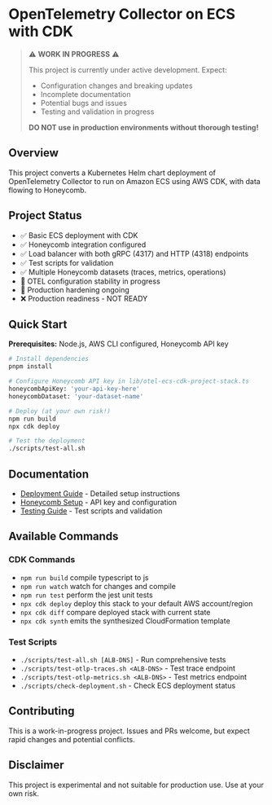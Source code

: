 # OpenTelemetry Collector on ECS with CDK

> ⚠️ **WORK IN PROGRESS** ⚠️  
> 
> This project is currently under active development. Expect:
> - Configuration changes and breaking updates
> - Incomplete documentation  
> - Potential bugs and issues
> - Testing and validation in progress
> 
> **DO NOT use in production environments without thorough testing!**

## Overview

This project converts a Kubernetes Helm chart deployment of OpenTelemetry Collector to run on Amazon ECS using AWS CDK, with data flowing to Honeycomb.

## Project Status

- ✅ Basic ECS deployment with CDK
- ✅ Honeycomb integration configured
- ✅ Load balancer with both gRPC (4317) and HTTP (4318) endpoints
- ✅ Test scripts for validation
- ✅ Multiple Honeycomb datasets (traces, metrics, operations)
- 🚧 OTEL configuration stability in progress
- 🚧 Production hardening ongoing
- ❌ Production readiness - NOT READY

## Quick Start

**Prerequisites:** Node.js, AWS CLI configured, Honeycomb API key

```bash
# Install dependencies
pnpm install

# Configure Honeycomb API key in lib/otel-ecs-cdk-project-stack.ts
honeycombApiKey: 'your-api-key-here'
honeycombDataset: 'your-dataset-name'

# Deploy (at your own risk!)
npm run build
npx cdk deploy

# Test the deployment
./scripts/test-all.sh
```

## Documentation

- [Deployment Guide](README-DEPLOYMENT.md) - Detailed setup instructions
- [Honeycomb Setup](HONEYCOMB-SETUP.md) - API key and configuration
- [Testing Guide](TESTING.md) - Test scripts and validation

## Available Commands

### CDK Commands
* `npm run build`   compile typescript to js
* `npm run watch`   watch for changes and compile
* `npm run test`    perform the jest unit tests
* `npx cdk deploy`  deploy this stack to your default AWS account/region
* `npx cdk diff`    compare deployed stack with current state
* `npx cdk synth`   emits the synthesized CloudFormation template

### Test Scripts
* `./scripts/test-all.sh [ALB-DNS]` - Run comprehensive tests
* `./scripts/test-otlp-traces.sh <ALB-DNS>` - Test trace endpoint
* `./scripts/test-otlp-metrics.sh <ALB-DNS>` - Test metrics endpoint
* `./scripts/check-deployment.sh` - Check ECS deployment status

## Contributing

This is a work-in-progress project. Issues and PRs welcome, but expect rapid changes and potential conflicts.

## Disclaimer

This project is experimental and not suitable for production use. Use at your own risk.